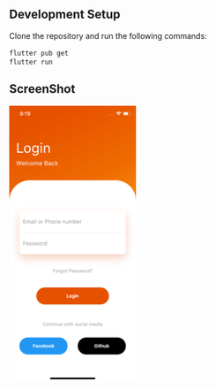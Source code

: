 


## Development Setup
Clone the repository and run the following commands:
```
flutter pub get
flutter run
```

## ScreenShot

<img src="assets/screenshot/one.png" height="500em" />
